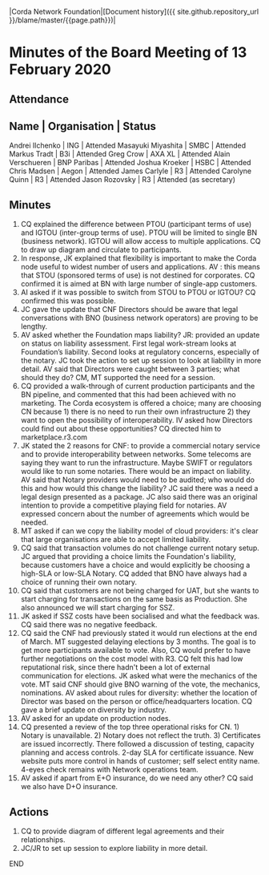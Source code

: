 |Corda Network Foundation|[Document history]({{ site.github.repository_url }}/blame/master/{{page.path}})|

 Minutes of the Board Meeting of 13 February 2020
 ================================================

 Attendance
 ----------

 Name                  | Organisation  | Status
 ------------------------------------------------
 Andrei Ilchenko       | ING           | Attended
 Masayuki Miyashita    | SMBC          | Attended
 Markus Tradt          | B3i           | Attended
 Greg Crow             | AXA XL        | Attended
 Alain Verschueren     | BNP Paribas   | Attended
 Joshua Kroeker        | HSBC          | Attended
 Chris Madsen          | Aegon         | Attended
 James Carlyle         | R3            | Attended
 Carolyne Quinn        | R3            | Attended
 Jason Rozovsky        | R3            | Attended (as secretary)


 Minutes
 -------
 1. CQ explained the difference between PTOU (participant terms of use) and IGTOU (inter-group terms of use). PTOU will be 
 limited to single BN (business network). IGTOU will allow access to multiple applications. CQ to draw up diagram and 
 circulate to participants.
 2. In response, JK explained that flexibility is important to make the Corda node useful to widest number of users and 
 applications. AV : this means that STOU (sponsored terms of use) is not destined for corporates. CQ confirmed it is 
 aimed at BN with large number of single-app customers.
 3. AI asked if it was possible to switch from STOU to PTOU or IGTOU? CQ confirmed this was possible.
 4. JC gave the update that CNF Directors should be aware that legal conversations with BNO (business network operators) 
 are proving to be lengthy.
 5. AV asked whether the Foundation maps liability? JR: provided an update on status on liability assessment. 
 First legal work-stream looks at Foundation’s liability. Second looks at regulatory concerns, especially of the notary. 
 JC took the action to set up session to look at liability in more detail. AV said that Directors were caught between 
 3 parties; what should they do? CM, MT supported the need for a session.
 6. CQ provided a walk-through of current production participants and the BN pipeline, and commented that this had been 
 achieved with no marketing. The Corda ecosystem is offered a choice; many are choosing CN because 1) there is no need to run 
 their own infrastructure 2) they want to open the possibility of interoperability. IV asked how Directors could find 
 out about these opportunities? CQ directed him to marketplace.r3.com
 7. JK stated the 2 reasons for CNF: to provide a commercial notary service and to provide interoperability between 
 networks. Some telecoms are saying they want to run the infrastructure. Maybe SWIFT or regulators would like to run some 
 notaries. There would be an impact on liability. AV said that Notary providers would need to be audited; who would do 
 this and how would this change the liability? JC said there was a need a legal design presented as a package. JC also 
 said there was an original intention to provide a competitive playing field for notaries. AV expressed concern about the 
 number of agreements which would be needed. 
 8. MT asked if can we copy the liability model of cloud providers: it's clear that large organisations are able to 
 accept limited liability.
 9. CQ said that transaction volumes do not challenge current notary setup. JC argued that providing a choice limits the 
 Foundation's liability, because customers have a choice and would explicitly be choosing a high-SLA or low-SLA Notary. 
 CQ added that BNO have always had a choice of running their own notary.
 10. CQ said that customers are not being charged for UAT, but she wants to start charging for transactions on the same 
 basis as Production. She also announced we will start charging for SSZ.
 11. JK asked if SSZ costs have been socialised and what the feedback was. CQ said there was no negative feedback. 
 12. CQ said the CNF had previously stated it would run elections at the end of March. MT suggested delaying elections 
 by 3 months. The goal is to get more participants available to vote. Also, CQ would prefer to have further negotiations 
 on the cost model with R3. CQ felt this had low reputational risk, since there hadn't been a lot of external communication 
 for elections. JK asked what were the mechanics of the vote. MT said CNF should give BNO warning of the vote, the 
 mechanics, nominations. AV asked about rules for diversity: whether the location of Director was based on the person or 
 office/headquarters location. CQ gave a brief update on diversity by industry.
 14. AV asked for an update on production nodes.
 15. CQ presented a review of the top three operational risks for CN. 1) Notary is unavailable. 2) Notary does not 
 reflect the truth. 3) Certificates are issued incorrectly. There followed a discussion of testing, capacity planning and 
 access controls. 2-day SLA for certificate issuance. New website puts more control in hands of customer; self select 
 entity name. 4-eyes check remains with Network operations team.
 16. AV asked if apart from E+O insurance, do we need any other? CQ said we also have D+O insurance. 

 Actions
 -------
 1. CQ to provide diagram of different legal agreements and their relationships. 
 2. JC/JR to set up session to explore liability in more detail.

 END
